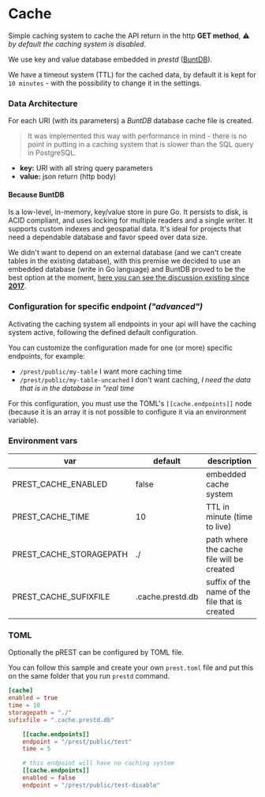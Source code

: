 # Cache

Simple caching system to cache the API return in the http **GET method**, ⚠ _by default the caching system is disabled_.

We use key and value database embedded in _prestd_ ([BuntDB](https://github.com/tidwall/buntdb)).

We have a timeout system (TTL) for the cached data, by default it is kept for `10 minutes` - with the possibility to change it in the settings.

### Data Architecture

For each URI (with its parameters) a _BuntDB_ database cache file is created.

> It was implemented this way with performance in mind - there is no point in putting in a caching system that is slower than the SQL query in PostgreSQL.

* **key:** URI with all string query parameters
* **value:** json return (http body)

#### Because BuntDB

Is a low-level, in-memory, key/value store in pure Go. It persists to disk, is ACID compliant, and uses locking for multiple readers and a single writer. It supports custom indexes and geospatial data. It's ideal for projects that need a dependable database and favor speed over data size.

We didn't want to depend on an external database (and we can't create tables in the existing database), with this premise we decided to use an embedded database (write in Go language) and BuntDB proved to be the best option at the moment, [here you can see the discussion existing since **2017**](https://github.com/prest/prest/issues/112).

### Configuration for specific endpoint _("advanced")_

Activating the caching system all endpoints in your api will have the caching system active, following the defined default configuration.

You can customize the configuration made for one (or more) specific endpoints, for example:

* `/prest/public/my-table` I want more caching time
* `/prest/public/my-table-uncached` I don't want caching, _I need the data that is in the database in "real time_

For this configuration, you must use the TOML's `[[cache.endpoints]]` node (because it is an array it is not possible to configure it via an environment variable).

### Environment vars

| var                       | default          | description                                    |
| ------------------------- | ---------------- | ---------------------------------------------- |
| PREST\_CACHE\_ENABLED     | false            | embedded cache system                          |
| PREST\_CACHE\_TIME        | 10               | TTL in minute (time to live)                   |
| PREST\_CACHE\_STORAGEPATH | ./               | path where the cache file will be created      |
| PREST\_CACHE\_SUFIXFILE   | .cache.prestd.db | suffix of the name of the file that is created |

### TOML

Optionally the pREST can be configured by TOML file.

You can follow this sample and create your own `prest.toml` file and put this on the same folder that you run `prestd` command.

```toml
[cache]
enabled = true
time = 10
storagepath = "./"
sufixfile = ".cache.prestd.db"

    [[cache.endpoints]]
    endpoint = "/prest/public/test"
    time = 5

    # this endpoint will have no caching system
    [[cache.endpoints]]
    enabled = false
    endpoint = "/prest/public/test-disable"
```
